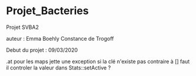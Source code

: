 # Projet_Bacteries
Projet SVBA2

auteur : Emma Boehly Constance de Trogoff

Debut du projet : 09/03/2020

.at pour les maps jette une exception si la clé n'existe pas contraire à []
faut il controler la valeur dans Stats::setActive ?
